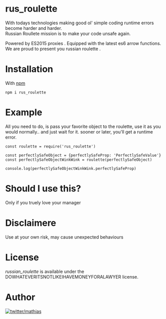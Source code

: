 # rus_roulette
With todays technologies making good ol' simple coding runtime errors become harder and harder.  
Russian Roullete mission is to make your code unsafe again.

Powered by ES2015 proxies .
Equipped with the latest es6 arrow functions.
We are proud to present you russian roulette .

# Installation

With [npm](https://www.npmjs.com/)
```
npm i rus_roulette
```

# Example
All you need to do, is pass your favorite object to the roulette, use it as you would normally.. and just wait for it.
sooner or later, you'll get a runtime error.

```
const roulette = require('rus_roulette')

const perfectlySafeObject = {perfectlySafeProp: 'PerfectlySafeValue'}
const perfectlySafeObjectWinkWink = roulette(perfectlySafeObject)

console.log(perfectlySafeObjectWinkWink.perfectlySafeProp)
```

# Should I use this?
Only if you truely love your manager

# Disclaimere
Use at your own risk, may cause unexpected behaviours

# License
*russian_roulette* is available under the DOWHATEVERITSNOTLIKEIHAVEMONEYFORALAWYER license.

# Author

[![twitter/mathias](https://cdn.pixabay.com/photo/2015/09/27/14/04/owl-960700__340.jpg)](https://medium.com/@naorzruk "Follow @naorzr on Medium")

